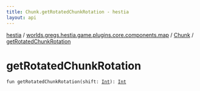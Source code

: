```yaml
---
title: Chunk.getRotatedChunkRotation - hestia
layout: api
---
```


<div class='api-docs-breadcrumbs'><a href="../../index.html">hestia</a> / <a href="../index.html">worlds.gregs.hestia.game.plugins.core.components.map</a> / <a href="index.html">Chunk</a> / <a href="./get-rotated-chunk-rotation.html">getRotatedChunkRotation</a></div>

# getRotatedChunkRotation

<div class="signature"><code><span class="keyword">fun </span><span class="identifier">getRotatedChunkRotation</span><span class="symbol">(</span><span class="parameterName" id="worlds.gregs.hestia.game.plugins.core.components.map.Chunk$getRotatedChunkRotation(kotlin.Int)/shift">shift</span><span class="symbol">:</span>&nbsp;<a href="https://kotlinlang.org/api/latest/jvm/stdlib/kotlin/-int/index.html"><span class="identifier">Int</span></a><span class="symbol">)</span><span class="symbol">: </span><a href="https://kotlinlang.org/api/latest/jvm/stdlib/kotlin/-int/index.html"><span class="identifier">Int</span></a></code></div>
